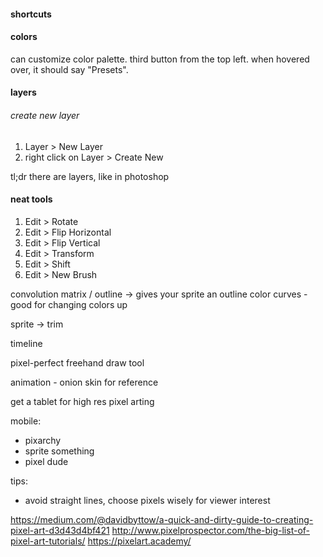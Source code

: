#### shortcuts

#### colors

can customize color palette.
third button from the top left.
when hovered over, it should say "Presets".

#### layers

###### create new layer

1. Layer > New Layer
2. right click on Layer > Create New

tl;dr there are layers, like in photoshop

#### neat tools

1. Edit > Rotate
2. Edit > Flip Horizontal
3. Edit > Flip Vertical
4. Edit > Transform
5. Edit > Shift
6. Edit > New Brush

convolution matrix / outline -> gives your sprite an outline
color curves - good for changing colors up

sprite -> trim

timeline

pixel-perfect freehand draw tool

animation - onion skin for reference

get a tablet for high res pixel arting

mobile:

- pixarchy
- sprite something
- pixel dude

tips:

- avoid straight lines, choose pixels wisely for viewer interest

https://medium.com/@davidbyttow/a-quick-and-dirty-guide-to-creating-pixel-art-d3d43d4bf421
http://www.pixelprospector.com/the-big-list-of-pixel-art-tutorials/
https://pixelart.academy/
